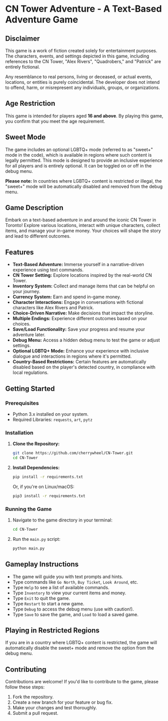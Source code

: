 # CN Tower Adventure - A Text-Based Adventure Game

## Disclaimer

This game is a work of fiction created solely for entertainment purposes. The characters, events, and settings depicted in this game, including references to the CN Tower, "Alex Rivers", "Quadrobers," and "Patrick" are entirely fictional.

Any resemblance to real persons, living or deceased, or actual events, locations, or entities is purely coincidental. The developer does not intend to offend, harm, or misrepresent any individuals, groups, or organizations.

## Age Restriction

This game is intended for players aged **16 and above**. By playing this game, you confirm that you meet the age requirement.

## Sweet Mode

The game includes an optional LGBTQ+ mode (referred to as "sweet+" mode in the code), which is available in regions where such content is legally permitted. This mode is designed to provide an inclusive experience for all players and is entirely optional. It can be toggled on or off in the debug menu.

**Please note:** In countries where LGBTQ+ content is restricted or illegal, the "sweet+" mode will be automatically disabled and removed from the debug menu.

## Game Description

Embark on a text-based adventure in and around the iconic CN Tower in Toronto! Explore various locations, interact with unique characters, collect items, and manage your in-game money. Your choices will shape the story and lead to different outcomes.

## Features

*   **Text-Based Adventure:** Immerse yourself in a narrative-driven experience using text commands.
*   **CN Tower Setting:** Explore locations inspired by the real-world CN Tower.
*   **Inventory System:** Collect and manage items that can be helpful on your journey.
*   **Currency System:** Earn and spend in-game money.
*   **Character Interactions:** Engage in conversations with fictional characters like Alex Rivers and Patrick.
*   **Choice-Driven Narrative:** Make decisions that impact the storyline.
*   **Multiple Endings:** Experience different outcomes based on your choices.
*   **Save/Load Functionality:** Save your progress and resume your adventure later.
*   **Debug Menu:** Access a hidden debug menu to test the game or adjust settings.
*   **Optional LGBTQ+ Mode:** Enhance your experience with inclusive dialogue and interactions in regions where it's permitted.
*   **Country-Based Restrictions:** Certain features are automatically disabled based on the player's detected country, in compliance with local regulations.

## Getting Started

### Prerequisites

*   Python 3.x installed on your system.
*   Required Libraries: `requests`, `art`, `pytz`

### Installation

1. **Clone the Repository:**

    ```bash
    git clone https://github.com/cherrywheel/CN-Tower.git
    cd CN-Tower
    ```

2. **Install Dependencies:**

    ```bash
    pip install -r requirements.txt
    ```

    Or, if you're on Linux/macOS:

    ```bash
    pip3 install -r requirements.txt
    ```

### Running the Game

1. Navigate to the game directory in your terminal:

    ```bash
    cd CN-Tower
    ```

2. Run the `main.py` script:

    ```bash
    python main.py
    ```

## Gameplay Instructions

*   The game will guide you with text prompts and hints.
*   Type commands like `Go North`, `Buy Ticket`, `Look Around`, etc.
*   Type `Help` to see a list of available commands.
*   Type `Inventory` to view your current items and money.
*   Type `Exit` to quit the game.
*   Type `Restart` to start a new game.
*   Type `Debug` to access the debug menu (use with caution!).
*   Type `Save` to save the game, and `Load` to load a saved game.

## Playing in Restricted Regions

If you are in a country where LGBTQ+ content is restricted, the game will automatically disable the sweet+ mode and remove the option from the debug menu.

## Contributing

Contributions are welcome! If you'd like to contribute to the game, please follow these steps:

1. Fork the repository.
2. Create a new branch for your feature or bug fix.
3. Make your changes and test thoroughly.
4. Submit a pull request.
